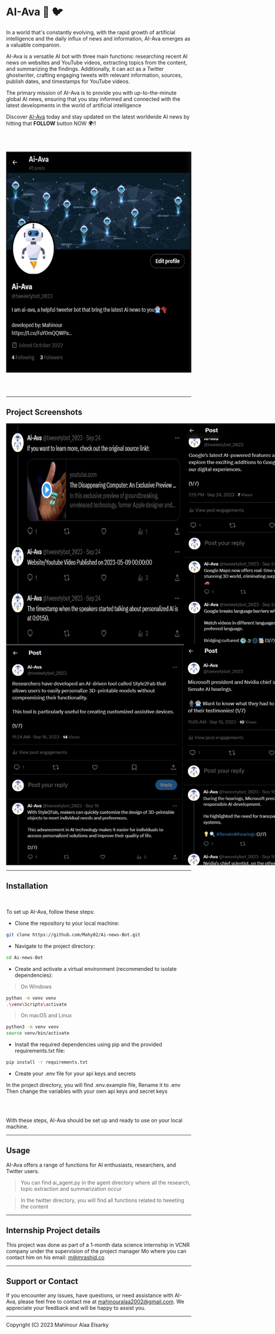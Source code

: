 
# AI-Ava 🤖 🐦

In a world that's constantly evolving, with the rapid growth of artificial intelligence and the daily influx of news and information, AI-Ava emerges as a valuable companion. 

AI-Ava is a versatile AI bot with three main functions: researching recent AI news on websites and YouTube videos, extracting topics from the content, and summarizing the findings. Additionally, it can act as a Twitter ghostwriter, crafting engaging tweets with relevant information, sources, publish dates, and timestamps for YouTube videos.

The primary mission of AI-Ava is to provide you with up-to-the-minute global AI news, ensuring that you stay informed and connected with the latest developments in the world of artificial intelligence

Discover [AI-Ava](https://twitter.com/tweeetybot_2023?t=eoAprdx5Z6gROxXlpSnyGA&s=09) today and stay updated on the latest worldwide AI news by hitting that **FOLLOW** button NOW 🌍!!

<br>
<br>

<p align="center">
  <img src="https://github.com/Mahy02/Ai-news-Bot/blob/main/screenshots/Screenshot%202023-09-24%20190832.png" width="580" height="600" alt="AI-AVA">
</p>


<br>
<br>

---
## Project Screenshots

<div style="display: flex; flex-wrap: wrap; justify-content: center;">

  <div style="display: flex; margin-right: 20px;">
    <img src="https://github.com/Mahy02/Ai-news-Bot/blob/main/screenshots/Screenshot%202023-09-28%20091140.png" alt="ss" >
    <img src="https://github.com/Mahy02/Ai-news-Bot/blob/main/screenshots/Screenshot%202023-09-28%20121942.png" alt="ss" >
  </div>

  <div style="display: flex; margin-right: 20px;">
    <img src="https://github.com/Mahy02/Ai-news-Bot/blob/main/screenshots/Screenshot%202023-09-28%20122059.png" alt="ss" >
    <img src="https://github.com/Mahy02/Ai-news-Bot/blob/main/screenshots/Screenshot%202023-09-28%20122129.png" alt="ss">
  </div>

</div>


---

## Installation
<br>

To set up AI-Ava, follow these steps:

- Clone the repository to your local machine:

```bash
git clone https://github.com/Mahy02/Ai-news-Bot.git
```


- Navigate to the project directory:
```bash
cd Ai-news-Bot
```

- Create and activate a virtual environment (recommended to isolate dependencies):

> On Windows

```bash
python -m venv venv
.\venv\Scripts\activate
```

> On macOS and Linux

```bash
python3 -m venv venv
source venv/bin/activate
```

- Install the required dependencies using pip and the provided requirements.txt file:
```bash
pip install -r requirements.txt
```
- Create your .env file for your api keys and secrets

In the project directory, you will find .env.example file, Rename it to .env
Then change the variables with your own api keys and secret keys

<br>
<br>

With these steps, AI-Ava should be set up and ready to use on your local machine.


---

## Usage

AI-Ava offers a range of functions for AI enthusiasts, researchers, and Twitter users.

> You can find ai_agent.py in the agent directory where all the research, topic extraction and summarization occur

> In the twitter directory, you will find all functions related to tweeting the content


---

## Internship Project details

This project was done as part of a 1-month data science internship in VCNR company under the supervision of the project manager Mo where you can contact him on his email: m@mrashid.co

---

## Support or Contact

If you encounter any issues, have questions, or need assistance with AI-Ava, please feel free to contact me at mahinouralaa2002@gmail.com. We appreciate your feedback and will be happy to assist you.

---

Copyright (C) 2023 Mahinour Alaa Elsarky
